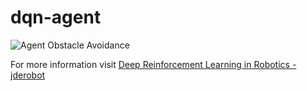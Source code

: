 dqn-agent
=========

![Agent Obstacle Avoidance](/images/octa.gif?raw=true)  

For more information visit [Deep Reinforcement Learning in Robotics - jderobot](http://jderobot.org/Deep_Reinforcement_Learning_in_Robotics)
